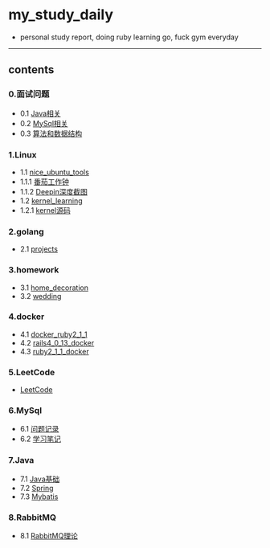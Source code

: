 # my_study_daily
- personal study report, doing ruby learning go, fuck gym everyday
-------------------------------------------
## contents

### 0.面试问题
+ 0.1 [Java相关](面试问题/Java面试复习.md)
+ 0.2 [MySql相关](面试问题/MySql面试复习.md)
+ 0.3 [算法和数据结构](面试问题/算法和数据结构.md)

### 1.Linux
+ 1.1 [nice_ubuntu_tools](Linux/nice_ubuntu_tools)
+ 1.1.1 [番茄工作钟](Linux/nice_ubuntu_tools/番茄工作钟.md)
+ 1.1.2 [Deepin深度截图](Linux/nice_ubuntu_tools/deepin.md)
+ 1.2 [kernel_learning](Linux/kernel_learning)
+ 1.2.1 [kernel源码](Linux/kernel_learning/kernel源码.md)

### 2.golang
+ 2.1 [projects](go/projects)

### 3.homework
+ 3.1 [home_decoration](homework/home_decoration)
+ 3.2 [wedding](homework/wedding)

### 4.docker
+ 4.1 [docker_ruby2_1_1](Docker/docker_ruby2_1_1)
+ 4.2 [rails4_0_13_docker](Docker/rails4_0_13_docker)
+ 4.3 [ruby2_1_1_docker](Docker/ruby2_1_1_docker)

### 5.LeetCode
+ [LeetCode](LeetCode)

### 6.MySql
+ 6.1 [问题记录](mysql/问题记录)
+ 6.2 [学习笔记](mysql/学习笔记)

### 7.Java
+ 7.1 [Java基础](java/Java基础)
+ 7.2 [Spring](java/Spring)
+ 7.3 [Mybatis](java/Mybatis)

### 8.RabbitMQ
+ 8.1 [RabbitMQ理论](rabbitmq/RabbitMQ理论)
